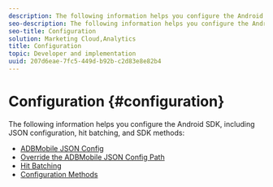 ```yaml
---
description: The following information helps you configure the Android SDK, including JSON configuration, hit batching, and SDK methods 
seo-description: The following information helps you configure the Android SDK, including JSON configuration, hit batching, and SDK methods 
seo-title: Configuration
solution: Marketing Cloud,Analytics
title: Configuration
topic: Developer and implementation
uuid: 207d6eae-7fc5-449d-b92b-c2d83e8e82b4
---
```


# Configuration {#configuration}

The following information helps you configure the Android SDK, including JSON configuration, hit batching, and SDK methods:

+ [ADBMobile JSON Config](/help/android/configuration/json-config/json-config.md)
+ [Override the ADBMobile JSON Config Path](/help/android/configuration/json-config/json-config-remote.md)
+ [Hit Batching](/help/android/configuration/hit-batching.md)
+ [Configuration Methods](/help/android/configuration/methods.md)
